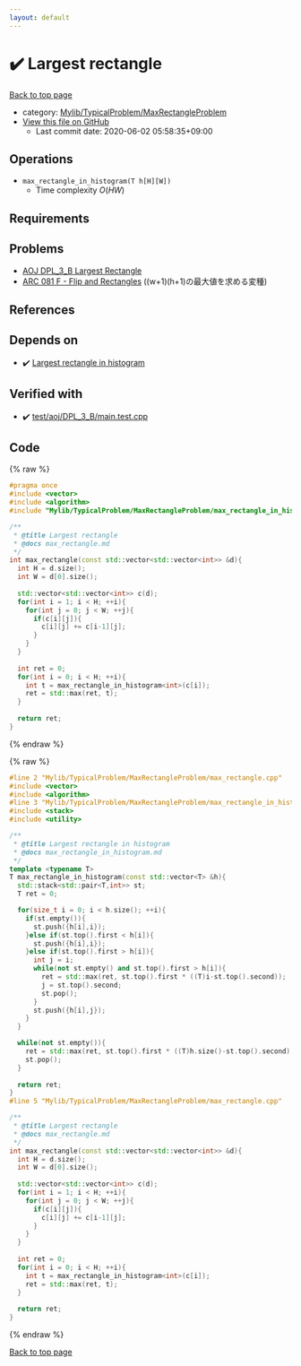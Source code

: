 ```yaml
---
layout: default
---
```


<!-- mathjax config similar to math.stackexchange -->
<script type="text/javascript" async
  src="https://cdnjs.cloudflare.com/ajax/libs/mathjax/2.7.5/MathJax.js?config=TeX-MML-AM_CHTML">
</script>
<script type="text/x-mathjax-config">
  MathJax.Hub.Config({
    TeX: { equationNumbers: { autoNumber: "AMS" }},
    tex2jax: {
      inlineMath: [ ['$','$'] ],
      processEscapes: true
    },
    "HTML-CSS": { matchFontHeight: false },
    displayAlign: "left",
    displayIndent: "2em"
  });
</script>

<script type="text/javascript" src="https://cdnjs.cloudflare.com/ajax/libs/jquery/3.4.1/jquery.min.js"></script>
<script src="https://cdn.jsdelivr.net/npm/jquery-balloon-js@1.1.2/jquery.balloon.min.js" integrity="sha256-ZEYs9VrgAeNuPvs15E39OsyOJaIkXEEt10fzxJ20+2I=" crossorigin="anonymous"></script>
<script type="text/javascript" src="../../../../assets/js/copy-button.js"></script>
<link rel="stylesheet" href="../../../../assets/css/copy-button.css" />


# :heavy_check_mark: Largest rectangle

<a href="../../../../index.html">Back to top page</a>

* category: <a href="../../../../index.html#e5c03cf251a1c8b45af0c48200d5638e">Mylib/TypicalProblem/MaxRectangleProblem</a>
* <a href="{{ site.github.repository_url }}/blob/master/Mylib/TypicalProblem/MaxRectangleProblem/max_rectangle.cpp">View this file on GitHub</a>
    - Last commit date: 2020-06-02 05:58:35+09:00




## Operations
- `max_rectangle_in_histogram(T h[H][W])`
	- Time complexity $O(HW)$

## Requirements

## Problems

- [AOJ DPL_3_B Largest Rectangle](http://judge.u-aizu.ac.jp/onlinejudge/description.jsp?id=DPL_3_B)
- [ARC 081 F - Flip and Rectangles](https://atcoder.jp/contests/arc081/tasks/arc081_d) ((w+1)(h+1)の最大値を求める変種)

## References



## Depends on

* :heavy_check_mark: <a href="max_rectangle_in_histogram.cpp.html">Largest rectangle in histogram</a>


## Verified with

* :heavy_check_mark: <a href="../../../../verify/test/aoj/DPL_3_B/main.test.cpp.html">test/aoj/DPL_3_B/main.test.cpp</a>


## Code

<a id="unbundled"></a>
{% raw %}
```cpp
#pragma once
#include <vector>
#include <algorithm>
#include "Mylib/TypicalProblem/MaxRectangleProblem/max_rectangle_in_histogram.cpp"

/**
 * @title Largest rectangle
 * @docs max_rectangle.md
 */
int max_rectangle(const std::vector<std::vector<int>> &d){
  int H = d.size();
  int W = d[0].size();
    
  std::vector<std::vector<int>> c(d);
  for(int i = 1; i < H; ++i){
    for(int j = 0; j < W; ++j){
      if(c[i][j]){
        c[i][j] += c[i-1][j];
      }
    }
  }
  
  int ret = 0;
  for(int i = 0; i < H; ++i){
    int t = max_rectangle_in_histogram<int>(c[i]);
    ret = std::max(ret, t);
  }
  
  return ret;
}

```
{% endraw %}

<a id="bundled"></a>
{% raw %}
```cpp
#line 2 "Mylib/TypicalProblem/MaxRectangleProblem/max_rectangle.cpp"
#include <vector>
#include <algorithm>
#line 3 "Mylib/TypicalProblem/MaxRectangleProblem/max_rectangle_in_histogram.cpp"
#include <stack>
#include <utility>

/**
 * @title Largest rectangle in histogram
 * @docs max_rectangle_in_histogram.md
 */
template <typename T>
T max_rectangle_in_histogram(const std::vector<T> &h){
  std::stack<std::pair<T,int>> st;
  T ret = 0;

  for(size_t i = 0; i < h.size(); ++i){
    if(st.empty()){
      st.push({h[i],i});
    }else if(st.top().first < h[i]){
      st.push({h[i],i});
    }else if(st.top().first > h[i]){
      int j = i;
      while(not st.empty() and st.top().first > h[i]){
        ret = std::max(ret, st.top().first * ((T)i-st.top().second));
        j = st.top().second;
        st.pop();
      }
      st.push({h[i],j});
    }
  }

  while(not st.empty()){
    ret = std::max(ret, st.top().first * ((T)h.size()-st.top().second));
    st.pop();
  }
  
  return ret;
}
#line 5 "Mylib/TypicalProblem/MaxRectangleProblem/max_rectangle.cpp"

/**
 * @title Largest rectangle
 * @docs max_rectangle.md
 */
int max_rectangle(const std::vector<std::vector<int>> &d){
  int H = d.size();
  int W = d[0].size();
    
  std::vector<std::vector<int>> c(d);
  for(int i = 1; i < H; ++i){
    for(int j = 0; j < W; ++j){
      if(c[i][j]){
        c[i][j] += c[i-1][j];
      }
    }
  }
  
  int ret = 0;
  for(int i = 0; i < H; ++i){
    int t = max_rectangle_in_histogram<int>(c[i]);
    ret = std::max(ret, t);
  }
  
  return ret;
}

```
{% endraw %}

<a href="../../../../index.html">Back to top page</a>

